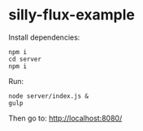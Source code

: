 silly-flux-example
==================
Install dependencies:
```shell
npm i
cd server
npm i
```
Run:
```shell
node server/index.js &
gulp
```
Then go to: [http://localhost:8080/](http://localhost:8080/)
